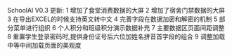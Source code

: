 
SchoolAI V0.3 更新:
1 增加了食堂消费数据的大屏
2 增加了宿舍门禁数据的大屏
3 在导出EXCEL的时候支持英文转中文
4 完善字段在数据加密和解密的机制
5 部分菜单进行组织
6 个人积分和班级积分演示数据补充
7 主要数据区页面间距调整
8 重置学生登录密码时,提供身份证号后六位加姓名拼音首字段的组合
9 调整加载中等中间加载页面的美观度
